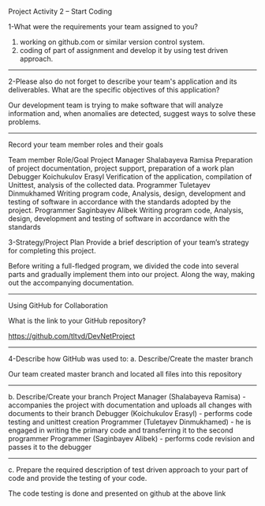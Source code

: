 Project Activity 2 – Start Coding


1-What were the requirements your team assigned to you?

1) working on github.com or similar version control system.
2) coding of  part of assignment and develop it by using test driven approach.
___________________________________________________________________________


2-Please also do not forget to describe your team's application and its deliverables. What are the specific objectives of this application?


Our development team is trying to make software that will analyze information and, when anomalies are detected, suggest ways to solve these problems.
___________________________________________________________________________


Record your team member roles and their goals

Team member	Role/Goal
Project Manager
Shalabayeva Ramisa	Preparation of project documentation, project support, preparation of a work plan
Debugger
Koichukulov Erasyl	Verification of the application, compilation of Unittest, analysis of the collected data.
Programmer 
Tuletayev Dinmukhamed	Writing program code, Analysis, design, development and testing of software in accordance with the standards adopted by the project.
Programmer
Saginbayev Alibek	Writing program code, Analysis, design, development and testing of software in accordance with the standards


3-Strategy/Project Plan
Provide a brief description of your team’s strategy for completing this project.


Before writing a full-fledged program, we divided the code into several parts and gradually implement them into our project. Along the way, making out the accompanying documentation.
___________________________________________________________________________


Using GitHub for Collaboration

What is the link to your GitHub repository?


https://github.com/tltvd/DevNetProject
___________________________________________________________________________

4-Describe how GitHub was used to:
a.	Describe/Create the master branch

Our team created master branch and located all files into this repository

___________________________________________________________________________

b.	Describe/Create your branch
Project Manager (Shalabayeva Ramisa) - accompanies the project with documentation and uploads all changes with documents to their branch
Debugger (Koichukulov Erasyl) - performs code testing and unittest creation
Programmer (Tuletayev Dinmukhamed) - he is engaged in writing the primary code and transferring it to the second programmer
Programmer (Saginbayev Alibek) - performs code revision and passes it to the debugger

___________________________________________________________________________

c.	Prepare the required description of test driven approach to your part of code and provide the testing of your code.

The code testing is done and presented on github at the above link